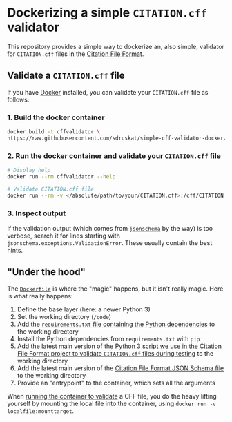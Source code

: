 # Dockerizing a simple `CITATION.cff` validator

This repository provides a simple way to dockerize an, also simple, validator 
for `CITATION.cff` files in the [Citation File Format](https://citation-file-format.github.io/).

## Validate a `CITATION.cff` file

If you have [Docker](https://www.docker.com/) installed, you can validate your `CITATION.cff` file as follows:

### 1. Build the docker container

```bash
docker build -t cffvalidator \
https://raw.githubusercontent.com/sdruskat/simple-cff-validator-docker/1.0.0/Dockerfile
```

### 2. Run the docker container and validate your `CITATION.cff` file

```bash
# Display help
docker run --rm cffvalidator --help

# Validate CITATION.cff file
docker run --rm -v </absolute/path/to/your/CITATION.cff>:/cff/CITATION.cff cffvalidator
```

### 3. Inspect output

If the validation output (which comes from [`jsonschema`](https://pypi.org/project/jsonschema/) by the way) is too verbose,
search it for lines starting with `jsonschema.exceptions.ValidationError`. These usually contain the best hints.

## "Under the hood"

The [`Dockerfile`](Dockerfile) is where the "magic" happens, but it isn't really magic.
Here is what really happens:

1. Define the base layer (here: a newer Python 3)
2. Set the working directory (`/code`)
3. Add the [`requirements.txt` file containing the Python dependencies](requirements.txt) to the working directory
5. Install the Python dependencies from `requirements.txt` with `pip`
6. Add the latest main version of the [Python 3 script we use in the Citation File Format project to validate `CITATION.cff` files during testing](https://raw.githubusercontent.com/citation-file-format/citation-file-format/main/examples/validator.py) to the working directory
6. Add the latest main version of the [Citation File Format JSON Schema file](https://raw.githubusercontent.com/citation-file-format/citation-file-format/main/schema.json) to the working directory
7. Provide an "entrypoint" to the container, which sets all the arguments

When [running the container to validate](#2-run-the-docker-container-and-validate-your-citationcff-file) a CFF file, 
you do the heavy lifting yourself by mounting the local file into the container, using `docker run -v localfile:mounttarget`.
